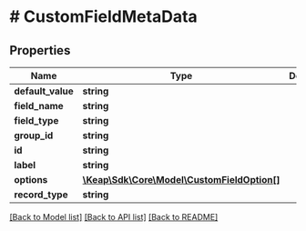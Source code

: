 # # CustomFieldMetaData

## Properties

Name | Type | Description | Notes
------------ | ------------- | ------------- | -------------
**default_value** | **string** |  | [optional]
**field_name** | **string** |  | [optional]
**field_type** | **string** |  | [optional]
**group_id** | **string** |  | [optional]
**id** | **string** |  | [optional]
**label** | **string** |  | [optional]
**options** | [**\Keap\Sdk\Core\Model\CustomFieldOption[]**](CustomFieldOption.md) |  | [optional]
**record_type** | **string** |  | [optional]

[[Back to Model list]](../../README.md#models) [[Back to API list]](../../README.md#endpoints) [[Back to README]](../../README.md)
